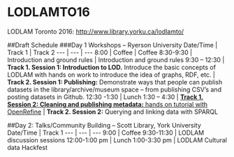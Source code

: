 # LODLAMTO16
LODLAM Toronto 2016: http://www.library.yorku.ca/lodlamto/

##Draft Schedule
###Day 1 Workshops – Ryerson University
Date/Time | Track 1 | Track 2
--- | --- | ---
8:00 | Coffee | Coffee
8:30-9:30 | Introduction and ground rules | Introduction and ground rules 
9:30 – 12:30 | **Track 1. Session 1: Introduction to LOD.** Introduce the basic concepts of LODLAM with hands on work to introduce the idea of graphs, RDF, etc. | **Track 2. Session 1: Publishing:** Demonstrate ways that people can publish datasets in the library/archive/museum space – from publishing CSV’s and posting datasets in Github.
12:30 -1:30 | Lunch
1:30 – 4:30 | [**Track 1. Session 2: Cleaning and publishing metadata:** hands on tutorial with OpenRefine](OpenRefine_Tutorial/README.md) | **Track 2. Session 2:** Querying and linking data with SPARQL

##Day 2: Talks/Community Building – Scott Library, York University
Date/Time | Track 1
--- | --- | ---
9:00 | Coffee
9:30-11:30 | LODLAM discussion sessions
12:00-1:00 pm | Lunch
1:00-3:30 pm | LODLAM Cultural data Hackfest
